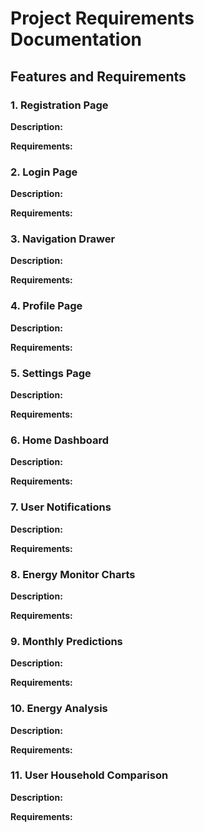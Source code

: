 # Project Requirements Documentation

## Features and Requirements

### 1. Registration Page

**Description:**  

**Requirements:** 

### 2. Login Page

**Description:**  

**Requirements:** 

### 3. Navigation Drawer

**Description:**  

**Requirements:** 

### 4. Profile Page

**Description:**  

**Requirements:** 

### 5. Settings Page

**Description:**  

**Requirements:** 

### 6. Home Dashboard

**Description:**  

**Requirements:** 

### 7. User Notifications

**Description:**  

**Requirements:** 

### 8. Energy Monitor Charts

**Description:**  

**Requirements:** 

### 9. Monthly Predictions

**Description:**  

**Requirements:** 

### 10. Energy Analysis

**Description:**  

**Requirements:** 

### 11. User Household Comparison

**Description:**  

**Requirements:** 
